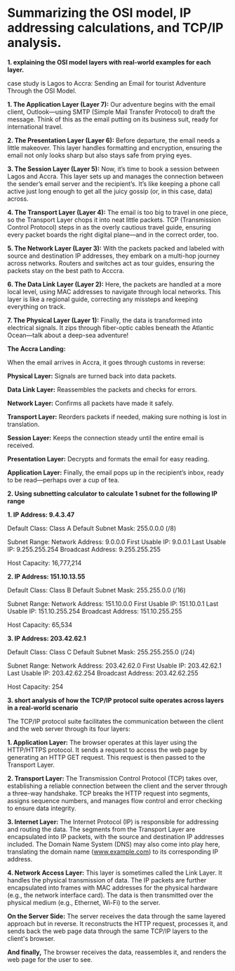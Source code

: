 # Summarizing the OSI model, IP addressing calculations, and TCP/IP analysis.

**1. explaining the OSI model layers with real-world examples for each layer.**

case study is Lagos to Accra: Sending an Email for tourist Adventure Through the OSI Model.

**1. The Application Layer (Layer 7):** Our adventure begins with the email client, Outlook—using SMTP (Simple Mail Transfer Protocol) to draft the message. Think of this as the email putting on its business suit, ready for international travel.

**2. The Presentation Layer (Layer 6):** Before departure, the email needs a little makeover. This layer handles formatting and encryption, ensuring the email not only looks sharp but also stays safe from prying eyes.

**3. The Session Layer (Layer 5):** Now, it’s time to book a session between Lagos and Accra. This layer sets up and manages the connection between the sender’s email server and the recipient’s. It’s like keeping a phone call active just long enough to get all the juicy gossip (or, in this case, data) across.

**4. The Transport Layer (Layer 4):** The email is too big to travel in one piece, so the Transport Layer chops it into neat little packets. TCP (Transmission Control Protocol) steps in as the overly cautious travel guide, ensuring every packet boards the right digital plane—and in the correct order, too.

**5. The Network Layer (Layer 3):** With the packets packed and labeled with source and destination IP addresses, they embark on a multi-hop journey across networks. Routers and switches act as tour guides, ensuring the packets stay on the best path to Acccra.

**6. The Data Link Layer (Layer 2):** Here, the packets are handled at a more local level, using MAC addresses to navigate through local networks. This layer is like a regional guide, correcting any missteps and keeping everything on track.

**7. The Physical Layer (Layer 1):** Finally, the data is transformed into electrical signals. It zips through fiber-optic cables beneath the Atlantic Ocean—talk about a deep-sea adventure!

**The Accra Landing:**

When the email arrives in Accra, it goes through customs in reverse:

**Physical Layer:** Signals are turned back into data packets.

**Data Link Layer:** Reassembles the packets and checks for errors.

**Network Layer:** Confirms all packets have made it safely.

**Transport Layer:** Reorders packets if needed, making sure nothing is lost in translation.

**Session Layer:** Keeps the connection steady until the entire email is received.

**Presentation Layer:** Decrypts and formats the email for easy reading.

**Application Layer:** Finally, the email pops up in the recipient’s inbox, ready to be read—perhaps over a cup of tea.

**2. Using subnetting calculator to calculate 1 subnet for the following IP range**

**1. IP Address: 9.4.3.47**

Default Class: Class A
Default Subnet Mask: 255.0.0.0 (/8)

Subnet Range:
Network Address: 9.0.0.0
First Usable IP: 9.0.0.1
Last Usable IP: 9.255.255.254
Broadcast Address: 9.255.255.255

Host Capacity: 16,777,214

**2. IP Address: 151.10.13.55**
   
Default Class: Class B
Default Subnet Mask: 255.255.0.0 (/16)

Subnet Range:
Network Address: 151.10.0.0
First Usable IP: 151.10.0.1
Last Usable IP: 151.10.255.254
Broadcast Address: 151.10.255.255

Host Capacity: 65,534

**3. IP Address: 203.42.62.1**
   
Default Class: Class C
Default Subnet Mask: 255.255.255.0 (/24)

Subnet Range:
Network Address: 203.42.62.0
First Usable IP: 203.42.62.1
Last Usable IP: 203.42.62.254
Broadcast Address: 203.42.62.255

Host Capacity: 254


**3. short analysis of how the TCP/IP protocol suite operates across layers in a real-world scenario**

 The TCP/IP protocol suite facilitates the communication between the client and the web server through its four layers:

**1. Application Layer:**
The browser operates at this layer using the HTTP/HTTPS protocol. It sends a request to access the web page by generating an HTTP GET request. This request is then passed to the Transport Layer.

**2. Transport Layer:**
The Transmission Control Protocol (TCP) takes over, establishing a reliable connection between the client and the server through a three-way handshake. TCP breaks the HTTP request into segments, assigns sequence numbers, and manages flow control and error checking to ensure data integrity.

**3. Internet Layer:**
The Internet Protocol (IP) is responsible for addressing and routing the data. The segments from the Transport Layer are encapsulated into IP packets, with the source and destination IP addresses included. The Domain Name System (DNS) may also come into play here, translating the domain name (www.example.com) to its corresponding IP address.

**4. Network Access Layer:**
This layer is sometimes called the Link Layer. It handles the physical transmission of data. The IP packets are further encapsulated into frames with MAC addresses for the physical hardware (e.g., the network interface card). The data is then transmitted over the physical medium (e.g., Ethernet, Wi-Fi) to the server.

**On the Server Side:**
The server receives the data through the same layered approach but in reverse. It reconstructs the HTTP request, processes it, and sends back the web page data through the same TCP/IP layers to the client's browser.

**And finally,**
The browser receives the data, reassembles it, and renders the web page for the user to see.


